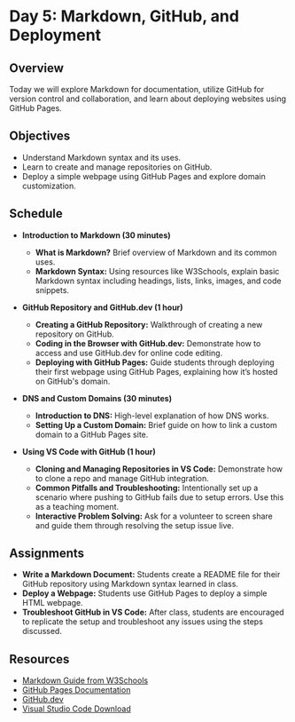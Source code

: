 # Day 5: Markdown, GitHub, and Deployment

## Overview

Today we will explore Markdown for documentation, utilize GitHub for version control and collaboration, and learn about deploying websites using GitHub Pages.

## Objectives

- Understand Markdown syntax and its uses.
- Learn to create and manage repositories on GitHub.
- Deploy a simple webpage using GitHub Pages and explore domain customization.

## Schedule

- **Introduction to Markdown (30 minutes)**
    
    - **What is Markdown?** Brief overview of Markdown and its common uses.
    - **Markdown Syntax:** Using resources like W3Schools, explain basic Markdown syntax including headings, lists, links, images, and code snippets.
- **GitHub Repository and GitHub.dev (1 hour)**
    
    - **Creating a GitHub Repository:** Walkthrough of creating a new repository on GitHub.
    - **Coding in the Browser with GitHub.dev:** Demonstrate how to access and use GitHub.dev for online code editing.
    - **Deploying with GitHub Pages:** Guide students through deploying their first webpage using GitHub Pages, explaining how it’s hosted on GitHub's domain.
- **DNS and Custom Domains (30 minutes)**
    
    - **Introduction to DNS:** High-level explanation of how DNS works.
    - **Setting Up a Custom Domain:** Brief guide on how to link a custom domain to a GitHub Pages site.
- **Using VS Code with GitHub (1 hour)**
    
    - **Cloning and Managing Repositories in VS Code:** Demonstrate how to clone a repo and manage GitHub integration.
    - **Common Pitfalls and Troubleshooting:** Intentionally set up a scenario where pushing to GitHub fails due to setup errors. Use this as a teaching moment.
    - **Interactive Problem Solving:** Ask for a volunteer to screen share and guide them through resolving the setup issue live.

## Assignments

- **Write a Markdown Document:** Students create a README file for their GitHub repository using Markdown syntax learned in class.
- **Deploy a Webpage:** Students use GitHub Pages to deploy a simple HTML webpage.
- **Troubleshoot GitHub in VS Code:** After class, students are encouraged to replicate the setup and troubleshoot any issues using the steps discussed.

## Resources

- [Markdown Guide from W3Schools](https://www.w3schools.com)
- [GitHub Pages Documentation](https://pages.github.com/)
- [GitHub.dev](https://github.dev/)
- [Visual Studio Code Download](https://code.visualstudio.com/)